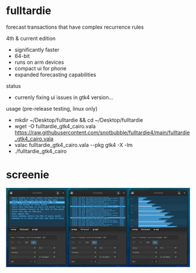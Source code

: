 # fulltardie

forecast transactions that have complex recurrence rules

4th & current edition
- significantly faster
- 64-bit
- runs on arm devices
- compact ui for phone
- expanded forecasting capabilities

status
- currenly fixing ui issues in gtk4 version...

usage (pre-release testing, linux only)
- mkdir ~/Desktop/fulltardie && cd ~/Desktop/fulltardie
- wget -O fulltardie_gtk4_cairo.vala https://raw.githubusercontent.com/snotbubble/fulltardie4/main/fulltardie_gtk4_cairo.vala
- valac fulltardie_gtk4_cairo.vala --pkg gtk4 -X -lm
- ./fulltardie_gtk4_cairo

# screenie
![screenie](./211203_fulltardie4_screenie.png)
